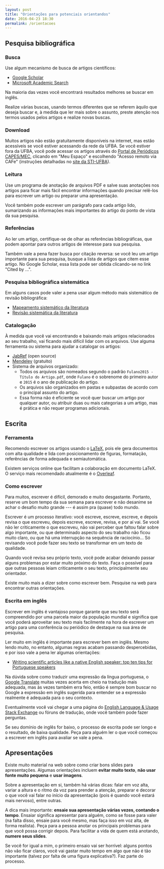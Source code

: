 ```yaml
---
layout: post
title: "Orientações para potenciais orientandos"
date: 2016-04-23 18:30
permalink: /orientacoes
---
```


## Pesquisa bibliográfica

### Busca

Use algum mecanismo de busca de artigos científicos:

- [Google Scholar](https://scholar.google.com/)
- [Microsoft Academic Search](https://academic.microsoft.com/)

Na maioria das vezes você encontrará resultados melhores se buscar em inglês.

Realize várias buscas, usando termos diferentes que se referem àquilo que deseja buscar e, à medida que ler mais sobre o assunto, preste atenção nos termos usados pelos artigos e realize novas buscas.

### Download

Muitos artigos não estão gratuitamente disponíveis na internet, mas estão acessíveis se você estiver acessando da rede da UFBA. Se você estiver fora da UFBA, você pode acessar os artigos através do [Portal de Periódicos CAPES/MEC](http://periodicos.capes.gov.br/), clicando em "Meu Espaço" e escolhendo "Acesso remoto via CAFe" (instruções detalhadas no [site da STI-UFBA](https://wiki-sti.ufba.br/Cafe/PeriodicosCAPES)).

### Leitura

Use um programa de anotação de arquivos PDF e salve suas anotações nos artigos para ficar mais fácil encontrar informações quando precisar relê-los para escrever um artigo ou preparar uma apresentação.

Você também pode escrever um parágrafo para cada artigo lido, sumarizando as informações mais importantes do artigo do ponto de vista da sua pesquisa.

### Referências

Ao ler um artigo, certifique-se de olhar as referências bibliográficas, que podem apontar para outros artigos de interesse para sua pesquisa.

Também vale a pena fazer busca por citação reversa: se você leu um artigo importante para sua pesquisa, busque a lista de artigos que citem esse artigo. No Google Scholar, essa lista pode ser obtida clicando-se no link "Cited by ...".

### Pesquisa bibliográfica sistemática

Em alguns casos pode valer a pena usar algum método mais sistemático de revisão bibliográfica:

- [Mapeamento sistemático da literatura](http://www.bcs.org/upload/pdf/ewic_ea08_paper8.pdf)
- [Revisão sistemática da literatura](https://en.wikipedia.org/wiki/Systematic_review)

### Catalogação

À medida que você vai encontrando e baixando mais artigos relacionados ao seu trabalho, vai ficando mais difícil lidar com os arquivos. Use alguma ferramenta ou sistema para ajudar a catalogar os artigos:

- [JabRef](http://www.jabref.org/) (open source)
- [Mendeley](https://www.mendeley.com/) (gratuito)
- Sistema de arquivos organizado:
    + Todos os arquivos são nomeados segundo o padrão `Fulano2015 - Título do Artigo.pdf`, onde `Fulano` é o sobrenome do primeiro autor e `2015` é o ano de publicação do artigo.
    + Os arquivos são organizados em pastas e subpastas de acordo com o principal assunto do artigo.
    + Essa forma não é eficiente se você quer buscar um artigo por qualquer autor, ou atribuir duas ou mais categorias a um artigo, mas é prática e não requer programas adicionais.

## Escrita

### Ferramenta

Recomendo escrever os artigos usando o [LaTeX](https://www.latex-project.org/), pois ele gera documentos com alta qualidade e lida com posicionamento de figuras, formatação, referências de forma adequada e semiautomática.

Existem serviços online que facilitam a colaboração em documento LaTeX. O serviço mais recomendado atualmente é o [Overleaf](https://www.overleaf.com).

### Como escrever

Para muitos, escrever é difícil, demorado e muito desgastante. Portanto, reserve um bom tempo da sua semana para escrever e não desanime se achar o desafio muito grande --- é assim pra (quase) todo mundo.

Escrever é um processo iterativo: você escreve, escreve, escreve, e depois revisa o que escreveu, depois escreve, escreve, revisa, e por aí vai. Se você não ler criticamente o que escreveu, não vai perceber que faltou falar sobre algo importante, ou que determinado aspecto do seu trabalho não ficou muito claro, ou que há uma interrupção na sequência de raciocínio... Só revisando você pode fazer seu texto se transformar em um texto de qualidade.

Quando você revisa seu próprio texto, você pode acabar deixando passar alguns problemas por estar muito próximo do texto. Faça o possível para que outras pessoas leiam criticamente o seu texto, principalmente seu orientador.

Existe muito mais a dizer sobre como escrever bem. Pesquise na web para encontrar outras orientações.

### Escrita em inglês

Escrever em inglês é vantajoso porque garante que seu texto será compreendido por uma parcela maior da população mundial e significa que você poderá aproveitar seu texto mais facilmente na hora de escrever um artigo para uma conferência ou periódico de destaque na sua área de pesquisa.

Ler muito em inglês é importante para escrever bem em inglês. Mesmo lendo muito, no entanto, algumas regras acabam passando despercebidas, e por isso vale a pena ler algumas orientações:

- [Writing scientific articles like a native English speaker: top ten tips for Portuguese speakers](http://www.ncbi.nlm.nih.gov/pmc/articles/PMC3935133/)

Na dúvida sobre como traduzir uma expressão da língua portuguesa, o [Google Translate](https://translate.google.com/) muitas vezes acerta em cheio na tradução mais adequada, mas às vezes também erra feio, então é sempre bom buscar no Google a expressão em inglês sugerida para entender se a expressão realmente é adequada para o seu contexto.

Eventualmente você vai chegar a uma página do [English Language & Usage Stack Exchange](http://english.stackexchange.com/) ou fóruns de tradução, onde você também pode fazer perguntas.

Se seu domínio de inglês for baixo, o processo de escrita pode ser longo e o resultado, de baixa qualidade. Peça para alguém ler o que você começou a escrever em inglês para avaliar se vale a pena.

## Apresentações

Existe muito material na web sobre como criar bons slides para apresentações. Algumas orientações incluem **evitar muito texto**, **não usar fonte muito pequena** e **usar imagens**.

Sobre a apresentação em si, também há várias dicas: falar em voz alta, variar a altura e o ritmo da voz para prender a atenção, preparar e decorar o que você vai falar no início da apresentação (pois é quando você estará mais nervoso), entre outras.

A dica mais importante: **ensaie sua apresentação várias vezes, contando o tempo**. Ensaiar significa apresentar para alguém, como se fosse para valer (na falta disso, ensaie para você mesmo, mas faça isso em voz alta, de forma realista). Peça para a pessoa anotar os principais problemas para que você possa corrigir depois. Para facilitar a vida de quem está anotando, **numere seus slides**.

Se você for igual a mim, o primeiro ensaio vai ser horrível: alguns pontos não vão ficar claros, você vai gastar muito tempo em algo que não é tão importante (talvez por falta de uma figura explicativa?). Faz parte do processo.

